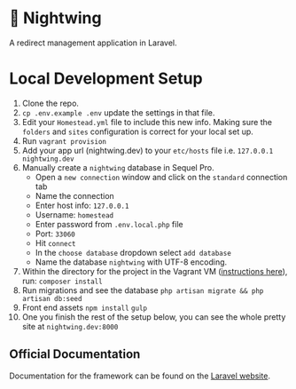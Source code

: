 # 🌚 Nightwing
A redirect management application in Laravel.


# Local Development Setup 

1. Clone the repo.
2. `cp .env.example .env` update the settings in that file. 
3. Edit your `Homestead.yml` file to include this new info. Making sure the `folders` and `sites` configuration is correct for your local set up. 
4. Run `vagrant provision` 
4. Add your app url (nightwing.dev) to your `etc/hosts` file i.e. `127.0.0.1 nightwing.dev`
5. Manually create a `nightwing` database in Sequel Pro.
    - Open a `new connection` window and click on the `standard` connection tab
    - Name the connection 
    - Enter host info: `127.0.0.1`
    - Username: `homestead` 
    - Enter password from `.env.local.php` file
    - Port: `33060`
    - Hit `connect`
    - In the `choose database` dropdown select `add database`
    - Name the database `nightwing` with UTF-8 encoding.
6. Within the directory for the project in the Vagrant VM ([instructions here](https://github.com/DoSomething/ds-homestead#ssh-into-virtual-machine)), run:
    `composer install`
7. Run migrations and see the database
  `php artisan migrate && php artisan db:seed`
8. Front end assets
    `npm install`
    `gulp`
8. One you finish the rest of the setup below, you can see the whole pretty site at `nightwing.dev:8000`


## Official Documentation

Documentation for the framework can be found on the [Laravel website](http://laravel.com/docs).

